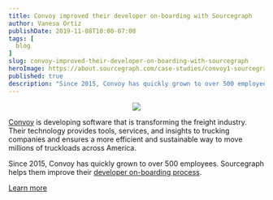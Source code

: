 ```yaml
---
title: Convoy improved their developer on-boarding with Sourcegraph
author: Vanesa Ortiz
publishDate: 2019-11-08T10:00-07:00
tags: [
  blog
]
slug: convoy-improved-their-developer-on-boarding-with-sourcegraph
heroImage: https://about.sourcegraph.com/case-studies/convoy1-sourcegraph-case-study.jpg
published: true
description: "Since 2015, Convoy has quickly grown to over 500 employees. Sourcegraph helps them improve their developer on-boarding process."
---
```


<p style="text-align: center">
  <img src="https://about.sourcegraph.com/case-studies/convoy1-sourcegraph-case-study-og-embed.jpg" />
</p>

[Convoy](https://www.convoy.com) is developing software that is transforming the freight industry. Their technology provides tools, services, and insights to trucking companies and ensures a more efficient and sustainable way to move millions of truckloads across America.

Since 2015, Convoy has quickly grown to over 500 employees. Sourcegraph helps them improve their [developer on-boarding process](/case-studies/convoy-improved-on-boarding).

<a href="/case-studies/convoy-improved-on-boarding" class="btn btn-primary mt-4">Learn more</a>
